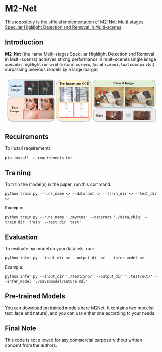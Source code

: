 # M2-Net

This repository is the official implementation of [M2-Net: Multi-stages Specular Highlight Detection and Removal in Multi-scenes](https://arxiv.org/abs/2207.09965). 


## Introduction

**M2-Net** (the name Multi-stages Specular Highlight Detection and Removal in Multi-scenes) achieves strong performance  in multi-scenes single image specular highlight removal (natural scenes, facial scenes, text scenes etc.), surpassing previous models by a large margin.

![image-20220810153228038](./overview.png)



## Requirements

To install requirements:

```setup
pip install -r requirements.txt
```



## Training

To train the model(s) in the paper, run this command:

```train
python train.py --runs_name <> --dataroot <> --train_dir <> --test_dir <>
```

Example:

```
python train.py --runs_name './myruns' --dataroot './data/shiq' --train_dir 'train' --test_dir 'test'
```

## Evaluation

To evaluate my model on your datasets, run:

```eval
python infer.py --input_dir <> --output_dir <> -- infer_model <>
```

Example:

```eval
python infer.py --input_dir './test/inp/' --output_dir './test/out/' --infer_model './savedmodel/nature.mdl'
```

## Pre-trained Models

You can download pretrained models here [M2Net](https://drive.google.com/file/d/1gY4gNfbLuvSjIgMOyeVlrY0OCJt9mZzm/view?usp=sharing). It contains two models( text_face and nature), and you can use either one according to your needs.

## Final Note

This code is not allowed for any commercial purpose without written concent from the authors.
